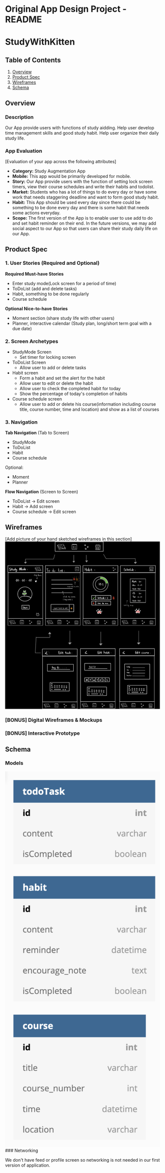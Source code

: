 Original App Design Project - README
===

# StudyWithKitten

## Table of Contents
1. [Overview](#Overview)
1. [Product Spec](#Product-Spec)
1. [Wireframes](#Wireframes)
2. [Schema](#Schema)

## Overview
### Description
Our App provide users with functions of study aidding. Help user develop time management skills and good study habit. Help user organize their daily study life.

### App Evaluation
[Evaluation of your app across the following attributes]
- **Category:** Study Augmentation App
- **Mobile:** This app would be primarily developed for mobile.
- **Story:** Our App provide users with the function of setting lock screen timers, view their course schedules and write their habits and todolist.
- **Market:** Students who has a lot of things to do every day or have some work that needs staggering deadline and want to form good study habit.
- **Habit:** This App should be used every day since there could be something to be done every day and there is some habit that needs some actions everyday.
- **Scope:** The first version of the App is to enable user to use add to do and set habit reminder on their end. In the future versions, we may add social aspect to our App so that users can share their study daily life on our App.

## Product Spec

### 1. User Stories (Required and Optional)

**Required Must-have Stories**

* Enter study mode(Lock screen for a period of time)
* ToDoList (add and delete tasks)
* Habit, something to be done regularly
* Course schedule

**Optional Nice-to-have Stories**

* Moment section (share study life with other users)
* Planner, interactive calendar (Study plan, long/short term goal with a due date)

### 2. Screen Archetypes

* StudyMode Screen
   * Set timer for locking screen
* ToDoList Screen
   * Allow user to add or delete tasks
* Habit screen
   * Form a habit and set the alert for the habit
   * Allow user to edit or delete the habit
   * Allow user to check the completed habit for today
   * Show the percentage of today's completion of habits
* Course schedule screen
   * Allow user to add or delete his course(information including course title, course number, time and location) and show as a list of courses

### 3. Navigation

**Tab Navigation** (Tab to Screen)

* StudyMode
* ToDoList
* Habit
* Course schedule

Optional:

* Moment
* Planner

**Flow Navigation** (Screen to Screen)

* ToDoList -> Edit screen
* Habit -> Add screen
* Course schedule -> Edit screen

## Wireframes
[Add picture of your hand sketched wireframes in this section]
<img src="https://github.com/studywithfly/StudyWithKitten/blob/main/diagram.gif" width=600>

### [BONUS] Digital Wireframes & Mockups

### [BONUS] Interactive Prototype

## Schema 
### Models
<img src="https://github.com/studywithfly/StudyWithKitten/blob/main/schema.gif" width=600>
### Networking

We don't have feed or profile screen so networking is not needed in our first version of application.
